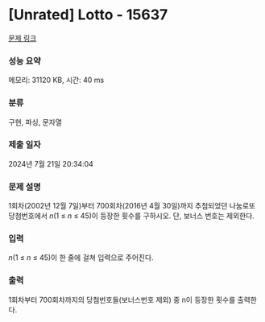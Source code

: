 # [Unrated] Lotto - 15637 

[문제 링크](https://www.acmicpc.net/problem/15637) 

### 성능 요약

메모리: 31120 KB, 시간: 40 ms

### 분류

구현, 파싱, 문자열

### 제출 일자

2024년 7월 21일 20:34:04

### 문제 설명

<p>1회차(2002년 12월 7일)부터 700회차(2016년 4월 30일)까지 추첨되었던 나눔로또 당첨번호에서 <em>n</em>(1 ≤ <em>n</em> ≤ 45)이 등장한 횟수를 구하시오. 단, 보너스 번호는 제외한다.</p>

### 입력 

 <p><em>n</em>(1 ≤ <em>n</em> ≤ 45)이 한 줄에 걸쳐 입력으로 주어진다.</p>

### 출력 

 <p>1회차부터 700회차까지의 당첨번호들(보너스번호 제외) 중 n이 등장한 횟수를 출력한다.</p>

